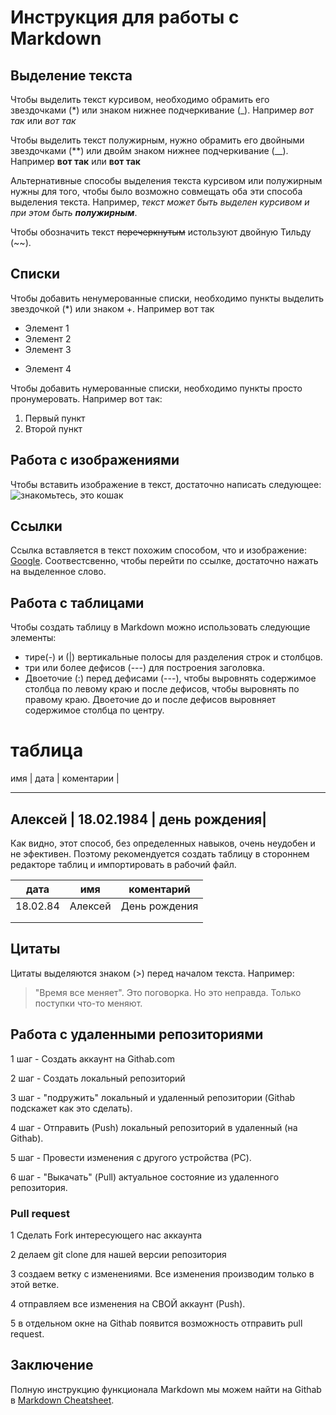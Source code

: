 # Инструкция для работы с Markdown

## Выделение текста

Чтобы выделить текст курсивом, необходимо обрамить его звездочками (*) или знаком нижнее подчеркивание (_). Например *вот так* или _вот так_

Чтобы выделить текст полужирным, нужно обрамить его двойными звездочками (**) или двойм знаком нижнее подчеркивание (__). Например **вот так** или __вот так__

Альтернативные способы выделения текста курсивом или полужирным нужны для того, чтобы было возможно совмещать оба эти способа выделения текста. Например, _текст может быть выделен  курсивом и при этом быть **полужирным**_.

Чтобы обозначить текст ~~перечеркнутым~~ истользуют двойную Тильду (~~).

## Списки

Чтобы добавить ненумерованные списки, необходимо пункты выделить звездочкой (*) или знаком +. Например вот так
* Элемент 1
* Элемент 2
* Элемент 3
+ Элемент 4

Чтобы добавить нумерованные списки, необходимо пункты просто пронумеровать. Например вот так:
1. Первый пункт
2. Второй пункт
## Работа с изображениями

Чтобы вставить изображение в текст, достаточно написать следующее:
![знакомьтесь, это кошак](кошак.jpg)

## Ссылки

Ссылка вставляется в текст похожим способом, что и изображение: [Google](https://google.com).
Соотвестсвенно, чтобы перейти по ссылке, достаточно нажать на выделенное слово.

## Работа с таблицами

Чтобы создать таблицу в Markdown можно использовать следующие элементы:
* тире(-) и (|) вертикальные полосы для разделения строк и столбцов.
* три или более дефисов (---) для построения заголовка.
* Двоеточие (:) перед дефисами (---), чтобы выровнять содержимое столбца по левому краю и после дефисов, чтобы выровнять по правому краю.
Двоеточие до и после дефисов выровняет содержимое столбца по центру.
# таблица

имя     |    дата    | коментарии   |

-------------------------------------
Алексей | 18.02.1984 | день рождения|
-------------------------------------
Как  видно, этот способ, без определенных навыков, очень неудобен и не эфективен.
Поэтому рекомендуется создать таблицу в стороннем редакторе таблиц и импортировать в рабочий файл.

|   дата   |   имя   |   коментарий  |
|:--------:|:-------:|:-------------:|
| 18.02.84 | Алексей | День рождения |
|          |         |               |
|          |         |               |

## Цитаты

Цитаты выделяются знаком (>) перед началом текста.
Например:
>"Время все меняет". Это поговорка. Но это неправда. Только поступки что-то меняют.

## Работа с удаленными репозиториями

1 шаг - Создать аккаунт на Githab.com

2 шаг - Создать локальный репозиторий

3 шаг - "подружить" локальный и удаленный репозитории (Githab подскажет как это сделать).

4 шаг - Отправить (Push) локальный репозиторий в удаленный (на Githab).

5 шаг - Провести изменения с другого устройства (PC).

6 шаг - "Выкачать" (Pull) актуальное состояние из удаленного репозитория.

### Pull request
1 Сделать Fork интересующего нас аккаунта

2 делаем git clone для нашей версии репозитория

3 создаем ветку с изменениями.
Все изменения производим только в этой ветке.

4 отправляем все изменения на СВОЙ аккаунт (Push).

5 в отдельном окне на Githab появится возможность отправить pull request.


## Заключение
Полную инструкцию функционала Markdown мы можем найти на Githab в [Markdown Cheatsheet](githab.com/adam-p/markdown-here/wiki/Markdown-Cheatsheet).